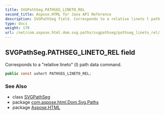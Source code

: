 ```yaml
---
title: SVGPathSeg.PATHSEG_LINETO_REL
second_title: Aspose.HTML for Java API Reference
description: SVGPathSeg field. Corresponds to a relative lineto l path data command
type: docs
weight: 170
url: /net/com.aspose.html.dom.svg.paths/svgpathseg/pathseg_lineto_rel/
---
```

## SVGPathSeg.PATHSEG_LINETO_REL field

Corresponds to a "relative lineto" (l) path data command.

```java
public const ushort PATHSEG_LINETO_REL;
```

### See Also

* class [SVGPathSeg](../)
* package [com.aspose.html.Dom.Svg.Paths](../../svgpathseg/)
* package [Aspose.HTML](../../../)
